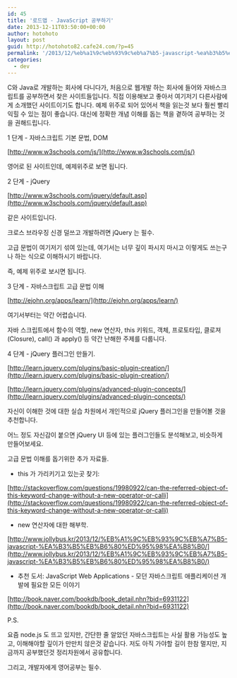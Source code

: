 ```yaml
---
id: 45
title: '로드맵 - JavaScript 공부하기'
date: 2013-12-11T03:50:00+00:00
author: hotohoto
layout: post
guid: http://hotohoto82.cafe24.com/?p=45
permalink: '/2013/12/%eb%a1%9c%eb%93%9c%eb%a7%b5-javascript-%ea%b3%b5%eb%b6%80%ed%95%98%ea%b8%b0/'
categories:
  - dev
---
```

C와 Java로 개발하는 회사에 다니다가, 처음으로 웹개발 하는 회사에 들어와 자바스크립트를 공부하면서 찾은 사이트들입니다. 직접 이용해보고 좋아서 여기저기 다른사람에게 소개했던 사이트이기도 합니다. 예제 위주로 되어 있어서 책을 읽는것 보다 훨씬 빨리 익힐 수 있는 점이 좋습니다. 대신에 정확한 개념 이해를 돕는 책을 곁하여 공부하는 것을 권해드립니다.

1 단계 - 자바스크립트 기본 문법, DOM

[http://www.w3schools.com/js/](http://www.w3schools.com/js/)

영어로 된 사이트인데, 예제위주로 보면 됩니다.

2 단계 - jQuery

[http://www.w3schools.com/jquery/default.asp](http://www.w3schools.com/jquery/default.asp)

같은 사이트입니다.

크로스 브라우징 신경 덜쓰고 개발하려면 jQuery 는 필수.

고급 문법이 여기저기 섞여 있는데, 여기서는 너무 깊이 파시지 마시고 이렇게도 쓰는구나 하는 식으로 이해하시기 바랍니다.

즉, 예제 위주로 보시면 됩니다.

3 단계 - 자바스크립트 고급 문법 이해

[http://ejohn.org/apps/learn/](http://ejohn.org/apps/learn/)

여기서부터는 약간 어렵습니다.

자바 스크립트에서 함수의 역할, new 연산자, this 키워드, 객체, 프로토타입, 클로져(Closure), call() 과 apply() 등 약간 난해한 주제를 다룹니다.

4 단계 - jQuery 플러그인 만들기.

[http://learn.jquery.com/plugins/basic-plugin-creation/](http://learn.jquery.com/plugins/basic-plugin-creation/)

[http://learn.jquery.com/plugins/advanced-plugin-concepts/](http://learn.jquery.com/plugins/advanced-plugin-concepts/)

자신이 이해한 것에 대한 실습 차원에서 개인적으로 jQuery 플러그인을 만들어볼 것을 추천합니다.

어느 정도 자신감이 붙으면 jQuery UI 등에 있는 플러그인들도 분석해보고, 비슷하게 만들어보세요.

고급 문법 이해를 돕기위한 추가 자료들.

* this 가 가리키기고 있는곳 찾기:

[http://stackoverflow.com/questions/19980922/can-the-referred-object-of-this-keyword-change-without-a-new-operator-or-calli](http://stackoverflow.com/questions/19980922/can-the-referred-object-of-this-keyword-change-without-a-new-operator-or-calli)

* new 연산자에 대한 해부학.

[http://www.jollybus.kr/2013/12/%EB%A1%9C%EB%93%9C%EB%A7%B5-javascript-%EA%B3%B5%EB%B6%80%ED%95%98%EA%B8%B0/](http://www.jollybus.kr/2013/12/%EB%A1%9C%EB%93%9C%EB%A7%B5-javascript-%EA%B3%B5%EB%B6%80%ED%95%98%EA%B8%B0/)

* 추천 도서: JavaScript Web Applications - 모던 자바스크립트 애플리케이션 개발에 필요한 모든 이야기

[http://book.naver.com/bookdb/book_detail.nhn?bid=6931122](http://book.naver.com/bookdb/book_detail.nhn?bid=6931122)

P.S.

요즘 node.js 도 뜨고 있지만, 간단한 줄 알았던 자바스크립트는 사실 활용 가능성도 높고, 이해해야할 깊이가 만만치 않은것 같습니다. 저도 아직 가야할 길이 한참 멀지만, 지금까지 공부했던것 정리차원에서 공유합니다.

그리고, 개발자에게 영어공부는 필수.
